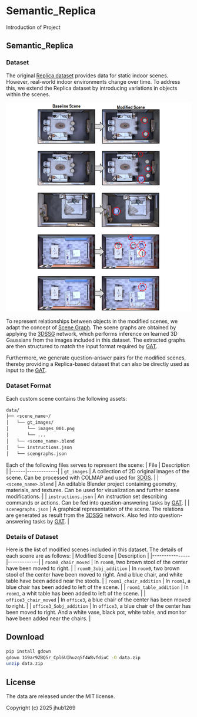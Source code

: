 # Semantic_Replica

Introduction of Project

## Semantic_Replica

### Dataset
The original [Replica dataset](https://github.com/facebookresearch/Replica-Dataset) provides data for static indoor scenes. However, real-world indoor environments change over time. To address this, we extend the Replica dataset by introducing variations in objects within the scenes.

<p align="center">
  <img src="./assets/Dataset.png" alt="Dataset">
</p>

To represent relationships between objects in the modified scenes, we adapt the concept of [Scene Graph](https://arxiv.org/pdf/2101.06894). The scene graphs are obtained by applying the [3DSSG](https://github.com/ShunChengWu/3DSSG) network, which performs inference on learned 3D Gaussians from the images included in this dataset. The extracted graphs are then structured to match the input format required by [GAT](https://github.com/codexxxl/GraphVQA).

Furthermore, we generate question-answer pairs for the modified scenes, thereby providing a Replica-based dataset that can also be directly used as input to the [GAT](https://github.com/codexxxl/GraphVQA).

### Dataset Format
Each custom scene contains the following assets:
```bash
data/
├── <scene_name>/
│   └── gt_images/
│       └── images_001.png
│       └── ...
│   └── <scene_name>.blend
│   └── instructions.json
│   └── scengraphs.json
```
Each of the following files serves to represent the scene: 
| File | Description |
|------|-------------|
| `gt_images` | A collection of 2D original images of the scene. Can be processed with COLMAP and used for [3DGS](https://github.com/graphdeco-inria/gaussian-splatting). |
| `<scene_name>.blend` | An editable Blender project containing geometry, materials, and textures. Can be used for visualization and further scene modifications. |
| `instructions.json` | An instruction set describing commands or actions. Can be fed into question-answering tasks by [GAT](https://github.com/codexxxl/GraphVQA). |
| `scenegraphs.json` | A graphical representation of the scene. The relations are generated as result from the [3DSSG](https://github.com/ShunChengWu/3DSSG) network. Also fed into question-answering tasks by [GAT](https://github.com/codexxxl/GraphVQA). |

### Details of Dataset
Here is the list of modified scenes included in this dataset. The details of each scene are as follows:
| Modified Scene | Description |
|----------------|-------------|
| `room0_chair_moved` | In `room0`, two brown stool of the center have been moved to right. |
| `room0_3obj_addition` | In `room0`, two brown stool of the center have been moved to right. And a blue chair, and white table have been added near the stools. |
| `room1_chair_addition` | In `room1`, a blue chair has been added to left of the scene. |
| `room1_table_addition` | In `room1`, a whit table has been added to left of the scene. |
| `office3_chair_moved` | In `office3`, a blue chair of the center has been moved to right. |
| `office3_5obj_addition` | In `office3`, a blue chair of the center has been moved to right. And a white vase, black pot, white table, and monitor have been added near the chairs. |

## Download

```bash
pip install gdown
gdown 1G9ar9ZBQ5r_Cpl6UIhuzqSf4W8vfdiuC -O data.zip
unzip data.zip
```
## License
The data are released under the MIT license.

Copyright (c) 2025 jhub1269
